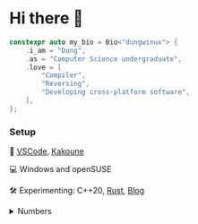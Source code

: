 # Hi there 👋

```cpp
constexpr auto my_bio = Bio<"dungwinux"> {
    .i_am = "Dung",
    .as = "Computer Science undergraduate",
    .love = [
        "Compiler",
        "Reversing",
        "Developing cross-platform software",
    ],
};
```

### Setup

📝 [VSCode](https://code.visualstudio.com/), [Kakoune](http://kakoune.org/)

💻 Windows and openSUSE

🛠 Experimenting: C++20, [Rust](https://github.com/dungwinux/aoc21), [Blog](https://dungwinux.github.io/-blog)

<details styles="display:none;">
  <summary>Numbers</summary>
  <img src="https://github-readme-stats.vercel.app/api/top-langs/?username=dungwinux&theme=algolia&layout=compact&langs_count=6">
</details>
